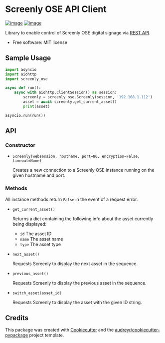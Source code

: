 # Screenly OSE API Client

[![image](https://img.shields.io/pypi/v/screenly_ose.svg)](https://pypi.python.org/pypi/screenly_ose) [![image](https://img.shields.io/travis/burnnat/screenly_ose.svg)](https://travis-ci.org/burnnat/screenly_ose)

Library to enable control of Screenly OSE digital signage via [REST API](http://ose.demo.screenlyapp.com/api/docs/).

  - Free software: MIT license

## Sample Usage
```python
import asyncio
import aiohttp
import screenly_ose

async def run():
    async with aiohttp.ClientSession() as session:
        screenly = screenly_ose.Screenly(session, '192.168.1.112')
        asset = await screenly.get_current_asset()
        print(asset)

asyncio.run(run())
```

## API
### Constructor

  - `Screenly(websession, hostname, port=80, encryption=False, timeout=None)`
    
    Creates a new connection to a Screenly OSE instance running on the given hostname and port.

### Methods

All instance methods return `False` in the event of a request error.

  - `get_current_asset()`
    
    Returns a dict containing the following info about the asset currently being displayed:
    
    - `id` The asset ID
    - `name` The asset name
    - `type` The asset type

  - `next_asset()`
  
    Requests Screenly to display the next asset in the sequence.
    
  - `previous_asset()`
  
    Requests Screenly to display the previous asset in the sequence.
    
  - `switch_asset(asset_id)`
  
    Requests Screenly to display the asset with the given ID string.

## Credits

This package was created with
[Cookiecutter](https://github.com/audreyr/cookiecutter) and the
[audreyr/cookiecutter-pypackage](https://github.com/audreyr/cookiecutter-pypackage)
project template.
